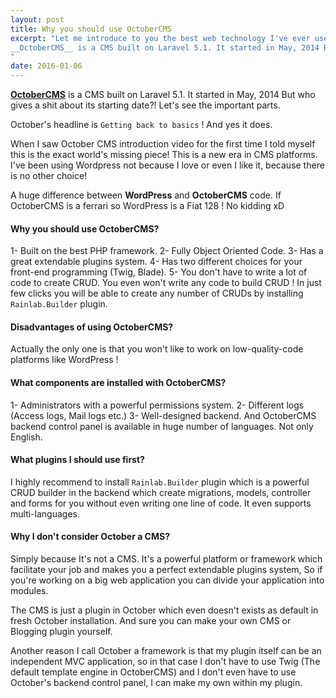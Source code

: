 ```yaml
---
layout: post
title: Why you should use OctoberCMS
excerpt: "Let me introduce to you the best web technology I've ever used in my life.
__OctoberCMS__ is a CMS built on Laravel 5.1. It started in May, 2014 But who gives a shit about its starting date?! Let's see the important parts.
"
date: 2016-01-06
---
```


[__OctoberCMS__][] is a CMS built on Laravel 5.1. It started in May, 2014 But who gives a shit about its starting date?! Let's see the important parts.

October's headline is `Getting back to basics` ! And yes it does.

When I saw October CMS introduction video for the first time I told myself this is the exact world's missing piece! This is a new era in CMS platforms. I've been using Wordpress not because I love or even I like it, because there is no other choice!

A huge difference between __WordPress__ and __OctoberCMS__ code. If OctoberCMS is a ferrari so WordPress is a Fiat 128 ! No kidding xD

#### Why you should use OctoberCMS?
1- Built on the best PHP framework.
2- Fully Object Oriented Code.
3- Has a great extendable plugins system.
4- Has two different choices for your front-end programming (Twig, Blade).
5- You don't have to write a lot of code to create CRUD. You even won't write any code to build CRUD ! In just few clicks you will be able to create any number of CRUDs by installing `Rainlab.Builder` plugin.

#### Disadvantages of using OctoberCMS?
Actually the only one is that you won't like to work on low-quality-code platforms like WordPress !

#### What components are installed with OctoberCMS?
1- Administrators with a powerful permissions system.
2- Different logs (Access logs, Mail logs etc.)
3- Well-designed backend.
And OctoberCMS backend control panel is available in huge number of languages. Not only English.

#### What plugins I should use first?
I highly recommend to install `Rainlab.Builder` plugin which is a powerful CRUD builder in the backend which create migrations, models, controller and forms for you without even writing one line of code. It even supports multi-languages.


#### Why I don't consider October a CMS?
Simply because It's not a CMS. It's a powerful platform or framework which facilitate your job and makes you a perfect extendable plugins system, So if you're working on a big web application you can divide your application into modules.

The CMS is just a plugin in October which even doesn't exists as default in fresh October installation. And sure you can make your own CMS or Blogging plugin yourself.

Another reason I call October a framework is that my plugin itself can be an independent MVC application, so in that case I don't have to use Twig (The default template engine in OctoberCMS) and I don't even have to use October's backend control panel, I can make my own within my plugin.

[__OctoberCMS__]: http://octobercms.com/
